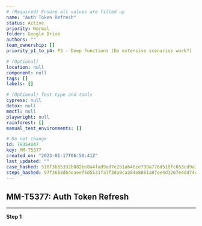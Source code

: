 ```yaml
---
# (Required) Ensure all values are filled up
name: "Auth Token Refresh"
status: Active
priority: Normal
folder: Google Drive
authors: ""
team_ownership: []
priority_p1_to_p4: P3 - Deep Functions (Do extensive scenarios work?)

# (Optional)
location: null
component: null
tags: []
labels: []

# (Optional) Test type and tools
cypress: null
detox: null
mmctl: null
playwright: null
rainforest: []
manual_test_environments: []

# Do not change
id: 78354047
key: MM-T5377
created_on: "2023-01-17T06:50:41Z"
last_updated: ""
case_hashed: 510f3b85332b082be8a4fad9ad7e2b1ab48ce799a776d510fc053cd9a197aa18b115d89621dbfa4a716b816dad46d29c
steps_hashed: 97f3683db4eaeef5d5531fa7f3da9ca284e8881a87ee4d1267e4dd74c6ed9f072f466751c3066801a655928ba03982d3
---
```


<!-- (Auto-generated) Based on frontmatter's "key" and "name" -->

## MM-T5377: Auth Token Refresh

---

**Step 1**
